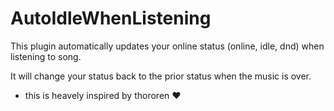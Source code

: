 # AutoIdleWhenListening

This plugin automatically updates your online status (online, idle, dnd) when listening to song.

It will change your status back to the prior status when the music is over.

- this is heavely inspired by thororen ❤️
